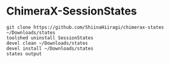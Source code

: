 # ChimeraX-SessionStates

```shell
git clone https://github.com/ShiinaHiiragi/chimerax-states ~/Downloads/states
toolshed uninstall SessionStates
devel clean ~/Downloads/states
devel install ~/Downloads/states
states output
```
